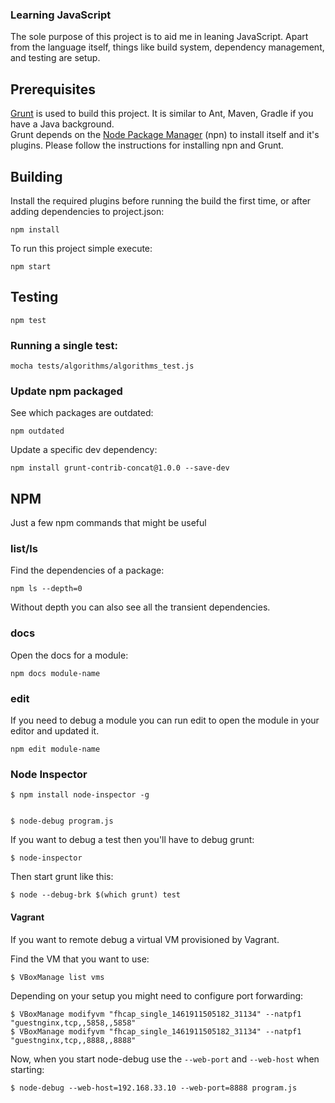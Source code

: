 ### Learning JavaScript
The sole purpose of this project is to aid me in leaning JavaScript. Apart from the language itself, things like build system, dependency management, 
and testing are setup.

## Prerequisites
[Grunt](http://gruntjs.com/) is used to build this project. It is similar to Ant, Maven, Gradle if you have a Java background.   
Grunt depends on the [Node Package Manager](https://npmjs.org/) (npn) to install itself and it's plugins. Please follow the instructions
for installing npn and Grunt.

## Building
Install the required plugins before running the build the first time, or after adding dependencies to project.json:

    npm install

To run this project simple execute:

    npm start

## Testing

    npm test

### Running a single test:

    mocha tests/algorithms/algorithms_test.js


### Update npm packaged
See which packages are outdated:

    npm outdated

Update a specific dev dependency:

    npm install grunt-contrib-concat@1.0.0 --save-dev


## NPM
Just a few npm commands that might be useful

### list/ls
Find the dependencies of a package:

    npm ls --depth=0

Without depth you can also see all the transient dependencies.

### docs
Open the docs for a module:

    npm docs module-name

### edit
If you need to debug a module you can run edit to open the module in your editor and
updated it.

    npm edit module-name


### Node Inspector

    $ npm install node-inspector -g


    $ node-debug program.js


If you want to debug a test then you'll have to debug grunt:

    $ node-inspector


Then start grunt like this:


    $ node --debug-brk $(which grunt) test


#### Vagrant
If you want to remote debug a virtual VM provisioned by Vagrant.

Find the VM that you want to use:

    $ VBoxManage list vms

Depending on your setup you might need to configure port forwarding:


    $ VBoxManage modifyvm "fhcap_single_1461911505182_31134" --natpf1 "guestnginx,tcp,,5858,,5858"
    $ VBoxManage modifyvm "fhcap_single_1461911505182_31134" --natpf1 "guestnginx,tcp,,8888,,8888"


Now, when you start node-debug use the ```--web-port``` and ```--web-host```  when starting:


    $ node-debug --web-host=192.168.33.10 --web-port=8888 program.js

